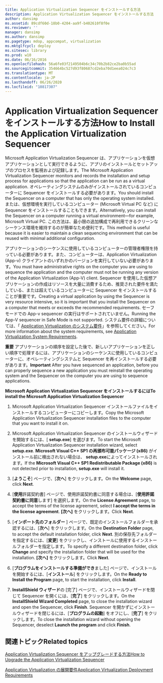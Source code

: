 ```yaml
---
title: Application Virtualization Sequencer をインストールする方法
description: Application Virtualization Sequencer をインストールする方法
author: dansimp
ms.assetid: 89cdf60d-18b0-4204-aa9f-b402610f8f0e
ms.reviewer: ''
manager: dansimp
ms.author: dansimp
ms.pagetype: mdop, appcompat, virtualization
ms.mktglfcycl: deploy
ms.sitesec: library
ms.prod: w10
ms.date: 06/16/2016
ms.openlocfilehash: 56a6fe03f2149504b6c34c70b2b82ce2ba0b55ad
ms.sourcegitcommit: 354664bc527d93f80687cd2eba70d1eea024c7c3
ms.translationtype: MT
ms.contentlocale: ja-JP
ms.lasthandoff: 06/26/2020
ms.locfileid: "10817307"
---
```

# <span data-ttu-id="aeae6-103">Application Virtualization Sequencer をインストールする方法</span><span class="sxs-lookup"><span data-stu-id="aeae6-103">How to Install the Application Virtualization Sequencer</span></span>


<span data-ttu-id="aeae6-104">Microsoft Application Virtualization Sequencer は、アプリケーションを仮想アプリケーションとして実行できるように、アプリのインストールとセットアップのプロセスを監視および記録します。</span><span class="sxs-lookup"><span data-stu-id="aeae6-104">The Microsoft Application Virtualization Sequencer monitors and records the installation and setup process for applications so that the application can be run as a virtual application.</span></span> <span data-ttu-id="aeae6-105">オペレーティングシステムのみがインストールされているコンピューターに Sequencer をインストールする必要があります。</span><span class="sxs-lookup"><span data-stu-id="aeae6-105">You should install the Sequencer on a computer that has only the operating system installed.</span></span> <span data-ttu-id="aeae6-106">または、仮想環境を実行しているコンピューター (Microsoft Virtual PC など) に Sequencer をインストールすることもできます。</span><span class="sxs-lookup"><span data-stu-id="aeae6-106">Alternatively, you can install the Sequencer on a computer running a virtual environment—for example, Microsoft Virtual PC.</span></span> <span data-ttu-id="aeae6-107">この方法は、最小限の追加構成で再利用できるクリーンなシーケンス環境を維持するのが簡単なため便利です。</span><span class="sxs-lookup"><span data-stu-id="aeae6-107">This method is useful because it is easier to maintain a clean sequencing environment that can be reused with minimal additional configuration.</span></span>

<span data-ttu-id="aeae6-108">アプリケーションのシーケンスに使用しているコンピューターの管理者権限を持っている必要があります。また、コンピューターは、Application Virtualization (App-v) クライアントのいずれかのバージョンを実行していない必要があります。</span><span class="sxs-lookup"><span data-stu-id="aeae6-108">You must have administrative rights on the computer you are using to sequence the application and the computer must not be running any version of the Application Virtualization (App-V) client.</span></span> <span data-ttu-id="aeae6-109">Sequencer を使用した仮想アプリケーションの作成はリソースを大量に消費するため、推奨された要件を満たしている、または超えているコンピューターに Sequencer をインストールすることが重要です。</span><span class="sxs-lookup"><span data-stu-id="aeae6-109">Creating a virtual application by using the Sequencer is very resource intensive, so it is important that you install the Sequencer on a computer that meets or exceeds the recommended requirements.</span></span> <span data-ttu-id="aeae6-110">セーフモードでの App-v sequencer の実行はサポートされていません。</span><span class="sxs-lookup"><span data-stu-id="aeae6-110">Running the App-V sequencer in Safe Mode is not supported.</span></span> <span data-ttu-id="aeae6-111">システム要件の詳細については、「 [Application Virtualization のシステム要件](application-virtualization-system-requirements.md)」を参照してください。</span><span class="sxs-lookup"><span data-stu-id="aeae6-111">For more information about the system requirements, see [Application Virtualization System Requirements](application-virtualization-system-requirements.md).</span></span>

<span data-ttu-id="aeae6-112">**重要** アプリケーションの順序を設定した後で、新しいアプリケーションを正しい順序で処理するには、アプリケーションのシーケンスに使用しているコンピューターに、オペレーティングシステムと Sequencer を再インストールする必要があります。</span><span class="sxs-lookup"><span data-stu-id="aeae6-112">**Important** After you have sequenced an application, before you can properly sequence a new application you must reinstall the operating system and the Sequencer on the computer you are using to sequence applications.</span></span>

 

**<span data-ttu-id="aeae6-113">Microsoft Application Virtualization Sequencer をインストールするには</span><span class="sxs-lookup"><span data-stu-id="aeae6-113">To install the Microsoft Application Virtualization Sequencer</span></span>**

1.  <span data-ttu-id="aeae6-114">Microsoft Application Virtualization Sequencer インストールファイルをインストールするコンピューターにコピーします。</span><span class="sxs-lookup"><span data-stu-id="aeae6-114">Copy the Microsoft Application Virtualization Sequencer installation files to the computer that you want to install it on.</span></span>

2.  <span data-ttu-id="aeae6-115">Microsoft Application Virtualization Sequencer のインストールウィザードを開始するには、[ **setup.exe**] を選びます。</span><span class="sxs-lookup"><span data-stu-id="aeae6-115">To start the Microsoft Application Virtualization Sequencer installation wizard, select **setup.exe**.</span></span> <span data-ttu-id="aeae6-116">**Microsoft Visual C++ SP1 の再頒布可能パッケージ (x86)** がインストール前に検出されない場合は、 **setup.exe**によってインストールされます。</span><span class="sxs-lookup"><span data-stu-id="aeae6-116">If the **Microsoft Visual C++ SP1 Redistributable Package (x86)** is not detected prior to installation, **setup.exe** will install it.</span></span>

3.  <span data-ttu-id="aeae6-117">[**ようこそ**] ページで、[**次へ**] をクリックします。</span><span class="sxs-lookup"><span data-stu-id="aeae6-117">On the **Welcome** page, click **Next**.</span></span>

4.  <span data-ttu-id="aeae6-118">[**使用**許諾契約書] ページで、使用許諾契約書に同意する場合は、[**使用許諾契約書に同意**します] を選択します。</span><span class="sxs-lookup"><span data-stu-id="aeae6-118">On the **License Agreement** page, to accept the terms of the license agreement, select **I accept the terms in the license agreement**.</span></span> <span data-ttu-id="aeae6-119">**[次へ]** をクリックします。</span><span class="sxs-lookup"><span data-stu-id="aeae6-119">Click **Next**.</span></span>

5.  <span data-ttu-id="aeae6-120">[**インポート先のフォルダー** ] ページで、既定のインストールフォルダーを承認するには、[**次へ**] をクリックします。</span><span class="sxs-lookup"><span data-stu-id="aeae6-120">On the **Destination Folder** page, to accept the default installation folder, click **Next**.</span></span> <span data-ttu-id="aeae6-121">別の保存先フォルダーを指定するには、[**変更**] をクリックし、インストールに使用するインストールフォルダーを指定します。</span><span class="sxs-lookup"><span data-stu-id="aeae6-121">To specify a different destination folder, click **Change** and specify the installation folder that will be used for the installation.</span></span> <span data-ttu-id="aeae6-122">**[次へ]** をクリックします。</span><span class="sxs-lookup"><span data-stu-id="aeae6-122">Click **Next**.</span></span>

6.  <span data-ttu-id="aeae6-123">[**プログラムをインストールする準備ができ**ました] ページで、インストールを開始するには、[**インストール**] をクリックします。</span><span class="sxs-lookup"><span data-stu-id="aeae6-123">On the **Ready to Install the Program** page, to start the installation, click **Install**.</span></span>

7.  <span data-ttu-id="aeae6-124">**InstallShield ウィザード**の [完了] ページで、インストールウィザードを閉じて Sequencer を開くには、[**完了**] をクリックします。</span><span class="sxs-lookup"><span data-stu-id="aeae6-124">On the **InstallShield Wizard Completed** page, to close the installation wizard and open the Sequencer, click **Finish**.</span></span> <span data-ttu-id="aeae6-125">Sequencer を開かずにインストールウィザードを閉じるには、[**プログラムの起動**] をオフにし、[**完了**] をクリックします。</span><span class="sxs-lookup"><span data-stu-id="aeae6-125">To close the installation wizard without opening the Sequencer, deselect **Launch the program** and click **Finish**.</span></span>

## <span data-ttu-id="aeae6-126">関連トピック</span><span class="sxs-lookup"><span data-stu-id="aeae6-126">Related topics</span></span>


[<span data-ttu-id="aeae6-127">Application Virtualization Sequencer をアップグレードする方法</span><span class="sxs-lookup"><span data-stu-id="aeae6-127">How to Upgrade the Application Virtualization Sequencer</span></span>](how-to-upgrade-the-application-virtualization-sequencer.md)

[<span data-ttu-id="aeae6-128">Application Virtualization の展開要件</span><span class="sxs-lookup"><span data-stu-id="aeae6-128">Application Virtualization Deployment Requirements</span></span>](application-virtualization-deployment-requirements.md)

 

 





